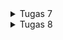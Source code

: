 <details>
<summary>Tugas 7</summary>

# Tugas 7
## Apa perbedaan utama antara stateless dan stateful widget dalam konteks pengembangan aplikasi Flutter?
Dalam pengembangan aplikasi Flutter, terdapat dua jenis utama untuk widgets, yakni stateless dan stateful. Perbedaan utama antara  dan keduanya terletak pada kemampuan untuk mengelola dan merender perubahan dalam keadaan (state) komponen. 
* Stateless Widget
   * Tidak memiliki keadaan (stateless): 
   Stateless widget adalah widget yang tidak memiliki data yang berubah. Artinya, tampilan (build) dari stateless widget tidak bergantung pada data yang bisa berubah. Kita dapat memanfaatkan stateless widget jika bagian dari UI tidak memerlukan perubahan atau interaksi dinamis dengan pengguna (tampilan yang statis).
   * Immutability: Komponen stateless widget bersifat immutable, artinya setelah dibuat, mereka tidak dapat berubah. Jika perlu mengubah tampilan widget, harus membuat instance baru dari stateless widget.
   * Contoh penggunaan: teks, icon, gambar, dan sebagainya
* Stateful Widget
  *  Mengelola keadaan (stateful): 
  Stateful widget memungkinkan widget untuk memiliki keadaan internal yang dapat berubah (dinamis). Dengan menggunakan widget ini, kita dapat merender ulang tampilan ketika keadaan berubah. Contoh keadaan yang dapat berubah melibatkan input pengguna, data dari database, atau kondisi lainnya yang berubah selama masa hidup widget.
  * Mutable State:
  Stateful widget memiliki objek (State) terpisah yang dapat diubah. Objek State ini dapat menyimpan data yang diperlukan oleh widget dan diupdate selama masa hidup widget. Perubahan dalam objek State memicu pemanggilan kembali fungsi build sehingga tampilan widget dapat diperbarui.
  * Contoh penggunaan: form, update item, dan sebagainya

## Sebutkan seluruh widget yang kamu gunakan untuk menyelesaikan tugas ini dan jelaskan fungsinya masing-masing
* `MaterialApp`: Widget yang membungkus seluruh aplikasi dan memberikan berbagai konfigurasi, seperti tema, navigasi, dan lain sebagainya
* `title`: Menetapkan judul aplikasi
* `theme`: Menetapkan tema aplikasi, termasuk warna dan gaya
* `home`: Menetapkan widget yang akan ditampilkan saat aplikasi pertama kali dijalankan
* `MyHomePage` (stateless widget): Halaman utama aplikasi
* `Scaffold`: Template dasar yang digunakan untuk membuat tampilan seperti aplikasi pada umumnya. Salah satu parameternya adalah `AppBar`
* `AppBar`: Menampilkan bagian atas layar aplikasi dengan judul "Inventory"
* `SingleChildScrollView`: Memungkinkan kontennya dapat discroll jika terlalu besar untuk ditampilkan di layar. Digunakan untuk membungkus konten utama
* `Column`: Menyusun widget `children` secara vertikal
* `Padding`: Memberikan jarak antara widget dan tepi layar
* `GridView.count`: Menampilkan daftar ShopItem dalam bentuk grid
* `ShopCard` (statelss widget): Menampilkan setiap `ShopItem` dalam bentuk kartu. Ini merespons ketika pengguna menekan kartu dan menampilkan SnackBar
* `ShopItem`: Kelas model yang merepresentasikan item dalam inventory
* `name`: Nama item
* `icon`: Ikona yang mewakili item
* `color`: Warna latar belakang item
* `ShopCard` (stateless widget):  Menampilkan setiap `ShopItem` dalam bentuk kartu
* `InkWell`: Merespon sentuhan (interaksi) pengguna
* `ScaffoldMessenger`: Menampilkan SnackBar ketika kartu ditekan
* `Text`: Menampilkan text
* `SnackBar`: Menampilkan pop up pesan singkat di bagian bawah layar

## Jelaskan bagaimana cara kamu mengimplementasikan checklist di atas secara step-by-step (bukan hanya sekadar mengikuti tutorial)
1. Membuat proyek Flutter baru
Membuat proyek Flutter baru dengan nama `inventory` dengan menjalankan perintah
```
flutter create inventory
```
2. Memisahkan menjadi `menu.dart` dan `main.dart`
Buat file baru bernama `menu.dart` pada `inventory\lib`. Tujuannya adalah untuk menerapkan pemisahan fokus. Ubah isi berkas `main.dart` menjadi seperti di bawah ini agar `main.dart` mereturn widget yang ada pada `menu.dart`:
```
import 'package:flutter/material.dart';
import 'package:inventory/menu.dart';

void main() {
  runApp(const MyApp());
}

class MyApp extends StatelessWidget {
  const MyApp({super.key});
  
  @override
  Widget build(BuildContext context) {
    return MaterialApp(
      title: 'Flutter Demo',
      theme: ThemeData(
        colorScheme: ColorScheme.fromSeed(seedColor: Colors.red),
        useMaterial3: true,
      ),
      home: MyHomePage()
    );
  }
}
```
3. Menyusun widget pada `menu.dart`
Pertama-tama, pada `menu.dart`, kita akan mengimplementasikan widget `AppBar` yang nantinya akan terdapat text `Inventory`. Implementasinya adalah sebagai berikut:
```
class MyHomePage extends StatelessWidget {
  MyHomePage({Key? key}) : super(key: key);

  final List<ShopItem> items = [
    ShopItem("Lihat Item", Icons.checklist, Colors.pinkAccent),
    ShopItem("Tambah Item", Icons.add_shopping_cart, Colors.purpleAccent),
    ShopItem("Logout", Icons.logout, Colors.amberAccent),
  ];

  @override
    Widget build(BuildContext context) {
        return Scaffold(
      appBar: AppBar(
        title: const Text(
          'Inventory',
        ),
      ),
      body: ...
    );
    }
}
```
Selanjutnya, halaman `MyHomePage` akan dibuat dapat discroll. Bagian `body` dari widget `Scaffold` akan dibungkus dengan `SingleChildScrollView`. Di dalam `SingleChildScrollView`, akan ada grid layout yang berisi tiga menu utama (ShopItem) yang dilengkapi dengan icon, text, dan warna yang berbeda pada setiap opsi sebagai implementasi bonus. Implementasi grid layout ini akan menggunakan widget `GridView`. Kurang lebih implementasinya seperti di bawah ini

```
final List<ShopItem> items = [
    ShopItem("Lihat Item", Icons.checklist, Colors.pinkAccent),
    ShopItem("Tambah Item", Icons.add_shopping_cart, Colors.purpleAccent),
    ShopItem("Logout", Icons.logout, Colors.amberAccent),
  ];
...
body: SingleChildScrollView(
        child: Padding(padding: const EdgeInsets.all(10.0),
          child: Column(
            children: <Widget>[
              const Padding(
                padding: EdgeInsets.only(top:10,bottom:10),
                child:  Text(
                  'My Inventory',
                  textAlign: TextAlign.center,
                  style: TextStyle(
                    fontSize: 30,
                    fontWeight: FontWeight.bold,
                  ),
                ),
              ),
              GridView.count(
                primary: true,
                padding: const EdgeInsets.all(20),
                crossAxisSpacing: 10,
                mainAxisSpacing: 10,
                crossAxisCount: 3,
                shrinkWrap: true,
                children: items.map((ShopItem item){
                  return ShopCard(item);
                }).toList(),
              ),
            ],
          ),
        ),
      ) ,
```

Widget `GridView` akan memiliki child berupa widget `ShopCard`. Implementasinya akan seperti berikut
```
class ShopItem {
  final String name;
  final IconData icon;
  final Color color;

  ShopItem(this.name, this.icon, this.color);
}

class ShopCard extends StatelessWidget {
  final ShopItem item;

  const ShopCard(this.item, {super.key});

  @override
  Widget build(BuildContext context) {
    return Material(
      color: item.color,
      child: InkWell(
        onTap: () {
          ScaffoldMessenger.of(context)
            ..hideCurrentSnackBar()
            ..showSnackBar(SnackBar(
                content: Text("Kamu telah menekan tombol ${item.name}!")));
        },
        child: Container(
          padding: const EdgeInsets.all(8),
          child: Center(
            child: Column(
              mainAxisAlignment: MainAxisAlignment.center,
              children: [
                Icon(
                  item.icon,
                  color: Colors.white,
                  size: 30.0,
                ),
                const Padding(padding: EdgeInsets.all(3)),
                Text(
                  item.name,
                  textAlign: TextAlign.center,
                  style: const TextStyle(color: Colors.white),
                ),
              ],
            ),
          ),
        ),
      ),
    );
  }
}
```
`ShopCard` adalah sebuah elemen tampilan yang berfungsi mirip dengan tombol yang memiliki tiga opsi menu, yaitu "Lihat Item", "Tambah Item", dan "Logout". Ketika salah satu opsi tersebut ditekan, fungsi `onTap` akan dijalankan, yang akan menampilkan pop up pesan "Kamu telah menekan tombol X!", di mana X adalah opsi yang ditekan.
</details>


<details>
<summary>Tugas 8</summary>

# Tugas 8

# Jelaskan perbedaan antara Navigator.push() dan Navigator.pushReplacement(), disertai dengan contoh mengenai penggunaan kedua metode tersebut yang tepat!
`Navigator.push()`: Menambahkan layar baru di atas tumpukan navigasi, memungkinkan pengguna kembali ke layar sebelumnya
`Navigator.pushReplacement()`: Menambahkan layar baru dan menggantikan layar saat ini, pengguna tidak dapat kembali ke layar sebelumnya

perbedaan `Navigator.push()` dan `Navigator.pushReplacement()` terletak pada apa yang dilakukan kepada route yang berada pada atas stack. push() akan menambahkan route baru diatas route yang sudah ada pada atas stack, sedangkan pushReplacement() menggantikan route yang sudah ada pada atas stack dengan route baru tersebut. Contoh penggunaan `Navigator.push()` adalah saat melakukan navigasi ke halaman `Daftar Item` dari button `Lihat Item` pada halaman utama, sedangkan contoh penggunaan `Navigator.pushReplacement()` adalah adalah saat melakukan navigasi ke suatu halaman dari sidebar pada tugas individu. Selain itu, situasi yang cocok untuk menggunakan pushReplacement adalah saat pengguna.

# Jelaskan masing-masing layout widget pada Flutter dan konteks penggunaannya masing-masing!
* Container: mengatur tata letak dan memberikan styling pada elemen, seperti padding, margin, dan warna latar belakang
* ListView: menampilkan daftar item yang dapat di-scroll
* GridView: menampilkan widget dalam tata letak grid
* Column: mengatur elemen secara vertikal
* Row: mengatur elemen secara horizontal
* Padding: menambahkan padding di sekeliling elemen child
* Stack: menumpuk widget di atas satu sama lain
* SizedBox: memberikan widget dimensi yang tetap
* Card: menampung elemen-elemen lain untuk membuat tampilan seperti kartu
* Align: mengatur posisi align dari child terhadap elemen parentnya
* Table: menyusun widget dalam bentuk tabel

# Sebutkan apa saja elemen input pada form yang kamu pakai pada tugas kali ini dan jelaskan mengapa kamu menggunakan elemen input tersebut!
Elemen input pada form yang saya gunakan adalah TextFormField. Elemen ini digunakan untuk mengumpulkan input nama item, amount, dan deskripsi dari user. TextFormField juga memungkinkan validasi input (misalnya memastikan bahwa nama tidak kosong) dan penyesuaian input teks (seperti hint dan label) sehingga sangat cocok untuk input teks sederhana.

# Bagaimana penerapan clean architecture pada aplikasi Flutter?
Penerapan clean architecture pada Flutter adalah prinsip dalam pengembangan aplikasi yang memisahkan kepentingan dengan membagi aplikasi menjadi beberapa lapisan, yakni:
* Domain : Mengatur logika bagaimana entitas atau elemen dalam aplikasi berinteraksi dan berperilaku
* Presentation : Mengatur penggunaan widget untuk tampilan antarmuka, seperti widget, layar, dan tampilan dan bertanggung jawab untuk menangani interaksi pengguna dan merender antarmuka pengguna
* Data : Mengatur pengambilan dan penyimpanan data

# Jelaskan bagaimana cara kamu mengimplementasikan checklist di atas secara step-by-step! (bukan hanya sekadar mengikuti tutorial)
## Membuat Halaman Formulir
Membuat berkas baru `inventorylist_form.dart` dalam direktori `lib/screens` lalu mengimplementasikan meminta input name, amount, dan description kepada pengguna serta dilengkapi dengan validator. Contoh untuk input nama:
```
Padding(
  padding: const EdgeInsets.all(8.0),
  child: TextFormField(
    decoration: InputDecoration(
      hintText: "Nama Item",
      labelText: "Nama Item",
      border: OutlineInputBorder(
        borderRadius: BorderRadius.circular(5.0),
      ),
    ),
    onChanged: (String? value) {
      setState(() {
        _name = value!;
      });
    },
    validator: (String? value) {
      if (value == null || value.isEmpty) {
        return "Nama tidak boleh kosong!";
      }
      return null;
    },
  ),
),
```
Lalu, mengarahkan pengguna ke halaman form ketika button `tambah item` ditekan. Implementasinya pada berkas `item_card.dart` seperti ini:
```
if(item.name == "Tambah Item"){
  Navigator.push(context,
  MaterialPageRoute(builder: (context) => const InventoryFormPage()));
}
```
Selanjutnya, menambahkan kode berikut agar ringkasan data input yang dimasukkan oleh user ter-pop-up ketika button save ditekan
```
onPressed: () {
  if (_formKey.currentState!.validate()) {
    showDialog(
      context: context,
      builder: (context) {
        return AlertDialog(
          title: const Text('Item berhasil tersimpan'),
          content: SingleChildScrollView(
            child: Column(
              crossAxisAlignment:
                  CrossAxisAlignment.start,
              children: [
                Text('Name: $_name'),
                Text('Amount: $_amount'),
                Text('Deskripsi: $_description')
              ],
            ),
          ),
          actions: [
            TextButton(
              child: const Text('OK'),
              onPressed: () {
                Navigator.pop(context);
              },
            ),
          ],
        );
      },
    );
  _formKey.currentState!.reset();
  }
},
```
Selanjutnya, mengarahkan pengguna ke halaman daftar item dummy ketika user memencet button `Lihat Item`. Implementasinya seperti ini:
```
if (item.name == "Lihat Item") {
  List<InventoryListItem> getDummyItems() {
    return [
      InventoryListItem("Laptop", 2, "Bagus"),
      InventoryListItem("Earphone", 1, "Canggih"),
    ];
  }
  Navigator.push(
      context,
      MaterialPageRoute(
        builder: (context) => ItemListPage(items: getDummyItems()),
      ),
    );
}
```
## Membuat Drawer
Mengimplementasikan drawer untuk mengarahkan ke halaman utama dan tambah item. Contoh implementasi untuk halaman utama:
```
ListTile(
  leading: const Icon(Icons.home_outlined),
  title: const Text('Halaman Utama'),
  onTap: () {
    Navigator.pushReplacement(
        context,
        MaterialPageRoute(
          builder: (context) => MyHomePage(),
        ));
  },
),
```
</details>